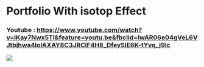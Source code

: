 # Portfolio With isotop Effect

### Youtube : https://www.youtube.com/watch?v=IKay7Nwx5TI&feature=youtu.be&fbclid=IwAR06e04gVeL6VJtbjhwa4lolAXAY8C3JRClF4H8_DfeySIE6K-tYvq_j9lc

![](https://media.giphy.com/media/W55RtyQt31lOwXfrek/giphy.gif)
